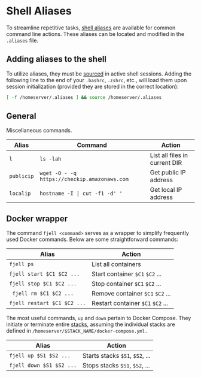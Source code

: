 # Shell Aliases
To streamline repetitive tasks, [shell aliases](https://linuxize.com/post/how-to-create-bash-aliases/) are available for common command line actions. These aliases can be located and modified in the `.aliases` file.

## Adding aliases to the shell
To utilize aliases, they must be [sourced](https://ss64.com/bash/source.html) in active shell sessions. Adding the following line to the end of your `.bashrc`, `.zshrc`, etc., will load them upon session initialization (provided they are stored in the correct location):

```bash
[ -f /homeserver/.aliases ] && source /homeserver/.aliases
```

## General
Miscellaneous commands.

| Alias      | Command                                      | Action                         |
|------------|----------------------------------------------|--------------------------------|
| `l`        | `ls -lah`                                    | List all files in current DIR  |
| `publicip` | `wget -O - -q https://checkip.amazonaws.com` | Get public IP address          |
| `localip`  | `hostname -I \| cut -f1 -d' '`               | Get local IP address           |

## Docker wrapper
The command `fjell <command>` serves as a wrapper to simplify frequently used Docker commands. Below are some straightforward commands:

| Alias                       | Action                            |
|-----------------------------|-----------------------------------|
| `fjell ps`                  | List all containers               |
| `fjell start $C1 $C2 ...`   | Start container `$C1` `$C2` ...   |
| `fjell stop $C1 $C2 ...`    | Stop container `$C1` `$C2` ...    |
|` fjell rm $C1 $C2 ...`      | Remove container `$C1` `$C2` ...  |
| `fjell restart $C1 $C2 ...` | Restart container `$C1` `$C2` ... |

The most useful commands, `up` and `down` pertain to Docker Compose. They initiate or terminate entire [stacks](/stacks/overview), assuming the individual stacks are defined in `/homeserver/$STACK_NAME/docker-compose.yml.`


| Alias                    | Action                          |
|--------------------------|---------------------------------|
| `fjell up $S1 $S2 ...`   | Starts stacks `$S1`, `$S2`, ... |
| `fjell down $S1 $S2 ...` | Stops stacks `$S1`, `$S2`, ...  |